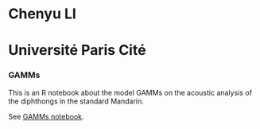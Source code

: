 # Chenyu LI

# Université Paris Cité 

### GAMMs

This is an R notebook about the model GAMMs on the acoustic analysis of the diphthongs in the standard Mandarin.

See [GAMMs notebook](https://chenyuliudp.github.io/R_notebook/book1.html).
